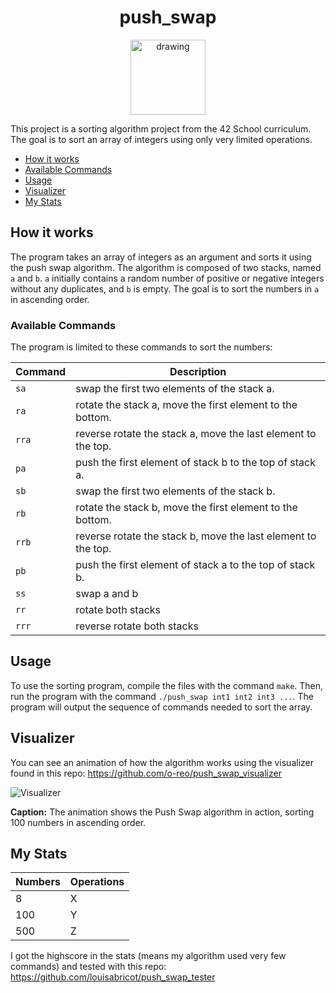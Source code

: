 <h1 align="center">push_swap</h1>

<p align="center">
<img src="https://i.imgur.com/XUaDkkE.png" alt="drawing" width="120"/>
</p>
This project is a sorting algorithm project from the 42 School curriculum. The goal is to sort an array of integers using only very limited operations.


- [How it works](#how-it-works)
- [Available Commands](#available-commands)
- [Usage](#usage)
- [Visualizer](#visualizer)
- [My Stats](#my-stats)

## How it works

The program takes an array of integers as an argument and sorts it using the push swap algorithm. The algorithm is composed of two stacks, named `a` and `b`. `a` initially contains a random number of positive or negative integers without any duplicates, and `b` is empty. The goal is to sort the numbers in `a` in ascending order.

### Available Commands

The program is limited to these commands to sort the numbers:

| Command | Description |
| --- | --- |
| `sa` | swap the first two elements of the stack a. |
| `ra` | rotate the stack a, move the first element to the bottom. |
| `rra` | reverse rotate the stack a, move the last element to the top. |
| `pa` | push the first element of stack b to the top of stack a. |
| `sb` | swap the first two elements of the stack b. |
| `rb` | rotate the stack b, move the first element to the bottom. |
| `rrb` | reverse rotate the stack b, move the last element to the top. |
| `pb` | push the first element of stack a to the top of stack b. |
| `ss` | swap a and b |
| `rr` | rotate both stacks |
| `rrr` | reverse rotate both stacks |

## Usage

To use the sorting program, compile the files with the command `make`. Then, run the program with the command `./push_swap int1 int2 int3 ...`. The program will output the sequence of commands needed to sort the array.

## Visualizer

You can see an animation of how the algorithm works using the visualizer found in this repo: https://github.com/o-reo/push_swap_visualizer

![Visualizer](https://i.imgur.com/Aus5PDh.gif "Visualizer")

**Caption:** The animation shows the Push Swap algorithm in action, sorting 100 numbers in ascending order.

## My Stats

| Numbers | Operations |
| --- | --- |
| 8 | X |
| 100 | Y |
| 500 | Z |

I got the highscore in the stats (means my algorithm used very few commands) and tested with this repo: https://github.com/louisabricot/push_swap_tester


